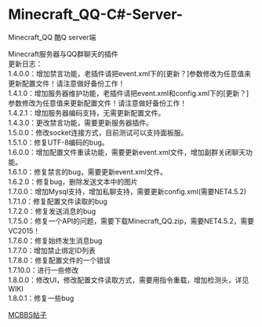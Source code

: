 ﻿# Minecraft_QQ-C#-Server-
Minecraft_QQ 酷Q server端

Minecraft服务器与QQ群聊天的插件  
更新日志：  
1.4.0.0：增加禁言功能，老插件请把event.xml下的[更新？]参数修改为任意值来更新配置文件！请注意做好备份工作！  
1.4.1.0：增加服务器维护功能，老插件请把event.xml和config.xml下的[更新？]参数修改为任意值来更新配置文件！请注意做好备份工作！  
1.4.2.1：增加服务器编码支持，无需更新配置文件。  
1.4.3.0：更改禁言功能，需要更新服务器插件。  
1.5.0.0：修改socket连接方式，目前测试可以支持面板服。  
1.5.1.0：修复UTF-8编码的bug。  
1.6.0.0：增加配置文件重读功能，需要更新event.xml文件，增加副群关闭聊天功能。  
1.6.1.0：修复禁言的bug，需要更新event.xml文件。  
1.6.2.0：修复bug，删除发送文本中的图片  
1.7.0.0：增加Mysql支持，增加私聊支持，需要更新config.xml(需要NET4.5.2)  
1.7.1.0：修复配置文件读取的bug  
1.7.2.0：修复发送消息的bug  
1.7.5.0：修复一个API的问题，需要下载Minecraft_QQ.zip，需要NET4.5.2，需要VC2015！  
1.7.6.0：修复始终发生消息bug  
1.7.7.0：增加禁止绑定ID列表  
1.7.8.0：修复配置文件的一个错误  
1.7.10.0：进行一些修改  
1.8.0.0：修改UI，修改配置文件读取方式，需要用指令重载，增加检测头，详见WIKI  
1.8.0.1：修复一些bug  

[MCBBS帖子](http://www.mcbbs.net/thread-788137-1-1.html)
